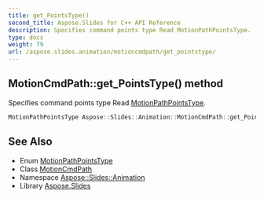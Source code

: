 ```yaml
---
title: get_PointsType()
second_title: Aspose.Slides for C++ API Reference
description: Specifies command points type Read MotionPathPointsType.
type: docs
weight: 79
url: /aspose.slides.animation/motioncmdpath/get_pointstype/
---
```

## MotionCmdPath::get_PointsType() method


Specifies command points type Read [MotionPathPointsType](../../motionpathpointstype/).

```cpp
MotionPathPointsType Aspose::Slides::Animation::MotionCmdPath::get_PointsType() override
```

## See Also

* Enum [MotionPathPointsType](../../motionpathpointstype/)
* Class [MotionCmdPath](../)
* Namespace [Aspose::Slides::Animation](../../)
* Library [Aspose.Slides](../../../)